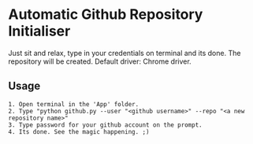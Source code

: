 # Automatic Github Repository Initialiser

Just sit and relax, type in your credentials on terminal and its done. The repository will be created. Default driver: Chrome driver.

## Usage

	1. Open terminal in the 'App' folder.
	2. Type "python github.py --user "<github username>" --repo "<a new repository name>"
	3. Type password for your github account on the prompt.
	4. Its done. See the magic happening. ;)

